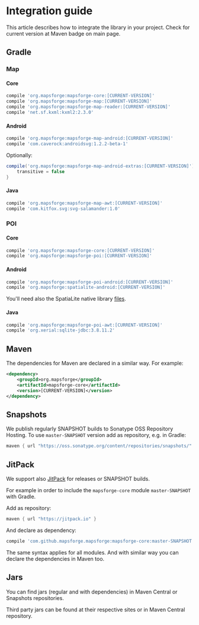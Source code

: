 # Integration guide

This article describes how to integrate the library in your project. Check for current version at Maven badge on main page.

## Gradle

### Map

#### Core
```groovy
compile 'org.mapsforge:mapsforge-core:[CURRENT-VERSION]'
compile 'org.mapsforge:mapsforge-map:[CURRENT-VERSION]'
compile 'org.mapsforge:mapsforge-map-reader:[CURRENT-VERSION]'
compile 'net.sf.kxml:kxml2:2.3.0'
```

#### Android
```groovy
compile 'org.mapsforge:mapsforge-map-android:[CURRENT-VERSION]'
compile 'com.caverock:androidsvg:1.2.2-beta-1'
```

Optionally:
```groovy
compile('org.mapsforge:mapsforge-map-android-extras:[CURRENT-VERSION]') {
    transitive = false
}
```

#### Java
```groovy
compile 'org.mapsforge:mapsforge-map-awt:[CURRENT-VERSION]'
compile 'com.kitfox.svg:svg-salamander:1.0'
```

### POI

#### Core
```groovy
compile 'org.mapsforge:mapsforge-core:[CURRENT-VERSION]'
compile 'org.mapsforge:mapsforge-poi:[CURRENT-VERSION]'
```

#### Android
```groovy
compile 'org.mapsforge:mapsforge-poi-android:[CURRENT-VERSION]'
compile 'org.mapsforge:spatialite-android:[CURRENT-VERSION]'
```

You'll need also the SpatiaLite native library [files](../spatialite-android/natives).

#### Java
```groovy
compile 'org.mapsforge:mapsforge-poi-awt:[CURRENT-VERSION]'
compile 'org.xerial:sqlite-jdbc:3.8.11.2'
```

## Maven

The dependencies for Maven are declared in a similar way. For example:

```xml
<dependency>
    <groupId>org.mapsforge</groupId>
    <artifactId>mapsforge-core</artifactId>
    <version>[CURRENT-VERSION]</version>
</dependency>
```

## Snapshots

We publish regularly SNAPSHOT builds to Sonatype OSS Repository Hosting. To use `master-SNAPSHOT` version add as repository, e.g. in Gradle:
```groovy
maven { url "https://oss.sonatype.org/content/repositories/snapshots/" }
```

## JitPack

We support also [JitPack](https://jitpack.io/#mapsforge/mapsforge) for releases or SNAPSHOT builds.

For example in order to include the `mapsforge-core` module `master-SNAPSHOT` with Gradle.

Add as repository:
```groovy
maven { url "https://jitpack.io" }
```

And declare as dependency:
```groovy
compile 'com.github.mapsforge.mapsforge:mapsforge-core:master-SNAPSHOT'
```

The same syntax applies for all modules. And with similar way you can declare the dependencies in Maven too.

## Jars

You can find jars (regular and with dependencies) in Maven Central or Snapshots repositories.

Third party jars can be found at their respective sites or in Maven Central repository.
